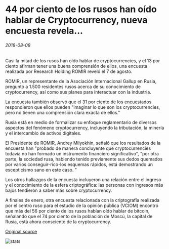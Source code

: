 # 44 por ciento de los rusos han oído hablar de Cryptocurrency, nueva encuesta revela...

###### 2018-08-08

Casi la mitad de los rusos han oído hablar de cryptocurrencies, y el 13 por ciento afirman tener una buena comprensión de ellos, una encuesta realizada por Research Holding ROMIR reveló el 7 de agosto.

ROMIR, un representante de la Asociación Internacional Gallup en Rusia, preguntó a 1.500 residentes rusos acerca de su conocimiento de cryptocurrency, así como sus planes para interactuar con la industria.

La encuesta también observó que el 31 por ciento de los encuestados respondieron que ellos pueden "imaginar lo que son los cryptocurrencies, pero no tienen una comprensión clara exacta de ellos."

Rusia está en medio de formalizar su enfoque reglamentario de diversos aspectos del fenómeno cryptocurrency, incluyendo la tributación, la minería y el intercambio de activos digitales.

El Presidente de ROMIR, Andrey Milyokhin, señaló que los resultados de la encuesta han "probado de manera concluyente que cryptocurrencies todavía no han formado un instrumento financiero significativo", "por otra parte, la sociedad rusa, habiendo tenido previamente sus dedos quemados por varios conseguir-rico-los esquemas rápidos, está demostrando un escepticismo sano en este caso. "

Los otros hallazgos de la encuesta incluyeron una relación entre el ingreso y el conocimiento de la esfera criptográfica: las personas con ingresos más bajos tendieron a saber más sobre cryptocurrency.

A finales de enero, otra encuesta relacionada con la criptografía realizada por el centro ruso para el estudio de la opinión pública (VCIOM) encontró que más del 56 por ciento de los rusos habían oído hablar de bitcoin, señalando que el 74 por ciento de la población de Moscú, la capital de Rusia, está ahora consciente de la cryptocurrency.

[Original source](https://cointelegraph.com/news/44-percent-of-russians-have-heard-of-cryptocurrency-new-survey-reveals)

![stats](https://c.statcounter.com/11760860/0/a89fa40b/1/ "stats")